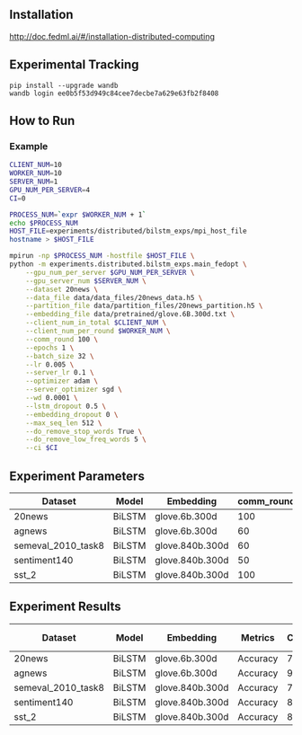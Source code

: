 ## Installation
http://doc.fedml.ai/#/installation-distributed-computing

## Experimental Tracking
```
pip install --upgrade wandb
wandb login ee0b5f53d949c84cee7decbe7a629e63fb2f8408
```

## How to Run
### Example

```bash
CLIENT_NUM=10
WORKER_NUM=10
SERVER_NUM=1
GPU_NUM_PER_SERVER=4
CI=0

PROCESS_NUM=`expr $WORKER_NUM + 1`
echo $PROCESS_NUM
HOST_FILE=experiments/distributed/bilstm_exps/mpi_host_file
hostname > $HOST_FILE

mpirun -np $PROCESS_NUM -hostfile $HOST_FILE \
python -m experiments.distributed.bilstm_exps.main_fedopt \
    --gpu_num_per_server $GPU_NUM_PER_SERVER \
    --gpu_server_num $SERVER_NUM \
    --dataset 20news \
    --data_file data/data_files/20news_data.h5 \
    --partition_file data/partition_files/20news_partition.h5 \
    --embedding_file data/pretrained/glove.6B.300d.txt \
    --client_num_in_total $CLIENT_NUM \
    --client_num_per_round $WORKER_NUM \
    --comm_round 100 \
    --epochs 1 \
    --batch_size 32 \
    --lr 0.005 \
    --server_lr 0.1 \
    --optimizer adam \
    --server_optimizer sgd \
    --wd 0.0001 \
    --lstm_dropout 0.5 \
    --embedding_dropout 0 \
    --max_seq_len 512 \
    --do_remove_stop_words True \
    --do_remove_low_freq_words 5 \
    --ci $CI
```

## Experiment Parameters
| Dataset | Model | Embedding | comm_round(fedavg) | comm_round(fedopt) | batch_size | lr | wd | lstm_dropout | embedding_dropout | max_seq_len | do_remove_stop_words | do_remove_low_freq_words | server_lr(fedopt) |
| ------- | ------ | ------- | ------- | ------- | ------- | ------- | ------- | ------- | ------- | ------- | ------- | ------- | ------- |
| 20news | BiLSTM | glove.6b.300d | 100 | 500 | 32 | 0.005 | 0.0001 | 0.5 | 0 | 512 | True | 5 | 0.1 |
| agnews | BiLSTM | glove.6b.300d | 60 | 500 | 128 | 0.005 | 0.0001 | 0.1 | 0 | 128 | False | 0 | 0.1 |
| semeval_2010_task8 | BiLSTM | glove.840b.300d | 60 | 400 | 10 | 0.005 | 0.0001 | 0.5 | 0.3 | 100 | False | 0 | 0.1 |
| sentiment140 | BiLSTM | glove.840b.300d | 50 | 100 | 256 | 0.001 | 0.0005 | 0.5 | 0.3 | 32 | False | 5 | 0.1 |
| sst_2 | BiLSTM | glove.840b.300d | 100 | 32 | 400 | 0.005 | 0.0001 | 0.5 | 0.3 | 32 | False | 0 | 0.1 |

## Experiment Results
| Dataset | Model | Embedding | Metrics | Centralized | FedAvg | FedOpt | FedAvg Time(s) |
| ------- | ------ | ------- | ------- | ------- | ------- | ------- | ------- |
| 20news | BiLSTM | glove.6b.300d | Accuracy| 78% | 78% | 77.4% | 1853 |
| agnews | BiLSTM | glove.6b.300d | Accuracy| 91.5% | 91.5% | 91.5% | 727 |
| semeval_2010_task8 | BiLSTM | glove.840b.300d | Accuracy | 74% | 74% | 74% | 346 |
| sentiment140 | BiLSTM | glove.840b.300d | Accuracy| 84.5% | 84.5% | 84% | 2285 |
| sst_2 | BiLSTM | glove.840b.300d | Accuracy | 85.5% | 85.5% | 842..5% | 361 |